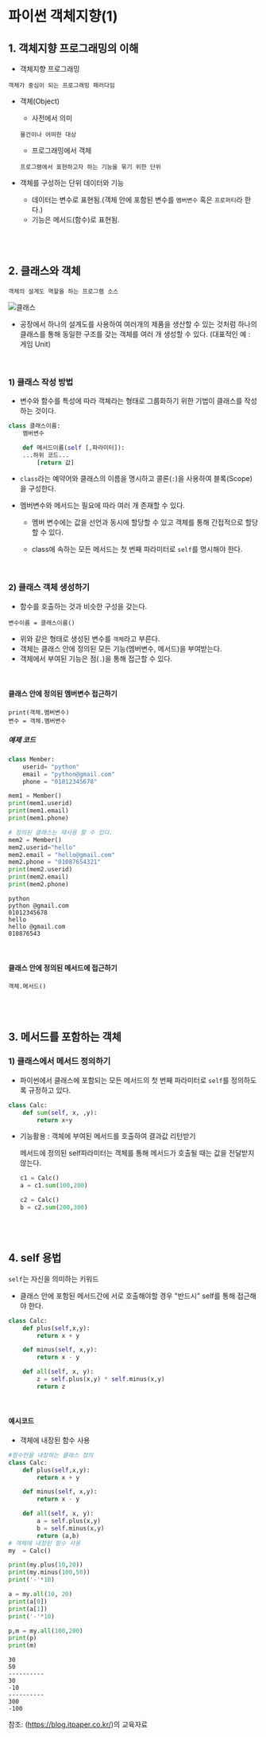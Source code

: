 # 파이썬 객체지향(1)

## 1. 객체지향 프로그래밍의 이해
- 객체지향 프로그래밍

```
객체가 중심이 되는 프로그래밍 패러다임
```

- 객체(Object)
    - 사전에서 의미
    ```
    물건이나 어떠한 대상
    ```

    - 프로그래밍에서 객체
    ```
    프로그램에서 표현하고자 하는 기능을 묶기 위한 단위
    ```

- 객체를 구성하는 단위
    데이터와 기능

    - 데이터는 변수로 표현됨.(객체 안에 포함된 변수를 `멤버변수` 혹은 `프로퍼티`라 한다.)
    - 기능은 메서드(함수)로 표현됨.

<br><br>
    
## 2. 클래스와 객체
```
객체의 설계도 역할을 하는 프로그램 소스
```
![클래스](Image/chapter17/1_class.JPG)

- 공장에서 하나의 설계도를 사용하여 여러개의 제품을 생산할 수 있는 것처럼 하나의 클래스를 통해 동일한 구조를 갖는 객체를 여러 개 생성할 수 있다. (대표적인 예 : 게임 Unit)

<br>

### 1) 클래스 작성 방법

- 변수와 함수를 특성에 따라 객체라는 형태로 그룹화하기 위한 기법이 클래스를 작성하는 것이다.
```python
class 클래스이름:
    멤버변수

    def 메서드이름(self [,파라미터]):
    ...하위 코드...
        [return 값]
```

- `class`라는 예약어와 클래스의 이름을 명시하고 콜론(`:`)을 사용하여 블록(Scope)을 구성한다.

- 멤버변수와 메서드는 필요에 따라 여러 개 존재할 수 있다.

    - 멤버 변수에는 값을 선언과 동시에 할당할 수 있고 객체를 통해 간접적으로 할당할 수 있다.

    - class에 속하는 모든 메서드는 첫 번째 파라미터로 `self`를 명시해야 한다.

<br>

### 2) 클래스 객체 생성하기
- 함수를 호출하는 것과 비슷한 구성을 갖는다.
```
변수이름 = 클래스이름()
```

- 위와 같은 형태로 생성된 변수를 `객체`라고 부른다.
- 객체는 클래스 안에 정의된 모든 기능(멤버변수, 메서드)을 부여받는다.
- 객체에서 부여된 기능은 점(`.`)을 통해 접근할 수 있다.

<br>

#### 클래스 안에 정의된 멤버변수 접근하기
```
print(객체.멤버변수)
변수 = 객체.멤버변수
```

##### 예제 코드
```python
class Member:
    userid= "python"
    email = "python@gmail.com"
    phone = "01012345678"

mem1 = Member()
print(mem1.userid)
print(mem1.email)
print(mem1.phone)

# 정의된 클래스는 재사용 할 수 있다.
mem2 = Member()
mem2.userid="hello"
mem2.email = "hello@gmail.com"
mem2.phone = "01087654321"
print(mem2.userid)
print(mem2.email)
print(mem2.phone)
```

```
python
python @gmail.com
01012345678
hello
hello @gmail.com
010876543
```

<br>

#### 클래스 안에 정의된 메서드에 접근하기
```
객체.메서드()
```

<br><br>

## 3. 메서드를 포함하는 객체

### 1) 클래스에서 메서드 정의하기
- 파이썬에서 클래스에 포함되는 모든 메서드의 첫 번째 파라미터로 `self`를 정의하도록 규정하고 있다.

```python
class Calc:
    def sum(self, x, ,y):
        return x+y
```

- 기능활용 : 객체에 부여된 메서드를 호출하여 결과값 리턴받기

    메서드에 정의된 self파라미터는 객체를 통해 메서드가 호출될 때는 값을 전달받지 않는다.
    ``` python
    c1 = Calc()
    a = c1.sum(100,200)

    c2 = Calc()
    b = c2.sum(200,300)
    ```

<br><br>

## 4. self 용법
`self`는 자신을 의미하는 키워드

- 클래스 안에 포함된 메서드간에 서로 호출해야할 경우 "반드시" self를 통해 접근해야 한다.

```python
class Calc:
    def plus(self,x,y):
        return x + y

    def minus(self, x,y):
        return x - y

    def all(self, x, y):
        z = self.plus(x,y) * self.minus(x,y)
        return z
```
<br>

#### 예시코드
- 객체에 내장된 함수 사용
```python
#함수만을 내장하는 클래스 정의
class Calc:
    def plus(self,x,y):
        return x + y

    def minus(self, x,y):
        return x - y

    def all(self, x, y):
        a = self.plus(x,y)
        b = self.minus(x,y)
        return (a,b)
# 객체에 내장된 함수 사용
my  = Calc()

print(my.plus(10,20))
print(my.minus(100,50))
print('-'*10)

a = my.all(10, 20)
print(a[0])
print(a[1])
print('-'*10)

p,m = my.all(100,200)
print(p)
print(m)
```
```
30
50
----------
30
-10
----------
300
-100
```

참조: (https://blog.itpaper.co.kr/)의 교육자료